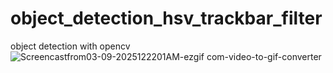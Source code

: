 # object_detection_hsv_trackbar_filter
object detection with opencv
![Screencastfrom03-09-2025122201AM-ezgif com-video-to-gif-converter](https://github.com/user-attachments/assets/9e2085eb-17d4-4646-b8fa-bc0cb42c9240)
